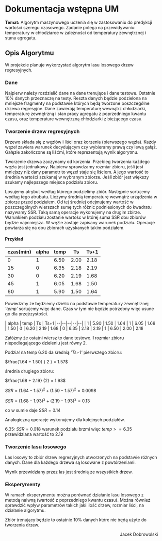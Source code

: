 # Dokumentacja wstępna UM

**Temat:**
Algorytm maszynowego uczenia się w zastosowaniu do predykcji wartości szeregu czasowego. Zadanie polega na przewidywaniu temperatury w chłodziarce w zależności od temperatury zewnętrznej i stanu agregatu.

<!-- Zawrzeć precyzyjny opis algorytmów, które będą wykorzystane, wraz z przykładowymi obliczeniami. Na podstawie tego opisu nie znający tematyki przedmiotu programista powinien być w stanie wykonać poprawną implementację. -->
## Opis Algorytmu

W projekcie planuje wykorzystać algorytm lasu losowego drzew regresyjnych.

### Dane

Najpierw należy rozdzielić dane na dane trenujące i dane testowe. Ostatnie 10% danych przeznaczę na testy. Reszta danych będzie podzielona na mniejsze fragmenty na podstawie których będą tworzone poszczególne drzewa regresyjne. Dane zawierają temperaturę wewnątrz chłodziarki, temperaturę zewnętrzną i stan pracy agregatu z poprzedniego kwantu czasu, oraz temperature wewnętrzną chłodziarki z bieżącego czasu.

### Tworzenie drzew regresyjnych

Drzewo składa się z węzłów i liści oraz korzenia (pierwszego węzła). Każdy węzeł zawiera warunek decydującym czy wybieramy prawą czy lewą gałąź. Gałęzie zakończone są liśćmi, które reprezentują wynik algorytmu.

Tworzenie drzewa zaczynamy od korzenia. Przebieg tworzenia każdego węzła jest jednakowy. Najpierw sprawdzamy rozmiar zbioru, jeśli jest mniejszy niż dany parametr to węzeł staje się liściem. A jego wartość to średnia wartości szukanej w wybranym zbiorze. Jeśli zbiór jest większy szukamy najlepszego miejsca podziału zbioru. 

Losujemy atrybut według którego podzielimy zbiór. Następnie sortujemy według tego atrubutu. Liczymy średnią temperaturę wewnątrz urządzenia w zbiorze przed podziałem. Od tej średniej odejmujemy wartość w poszczególnych wierszach sumę tych różnic podniesionych do kwadratu nazywamy SSR. Taką samą operacje wykonujemy na drugim zbirze. Warunkiem podziału zostanie wartośc w której suma SSR obu zbiorów będzie najmniejsza. W węźle zostaje zapisany warunek podziału. Operacje powtarza się na obu zbiorach uzyskanych takim podziałem.

#### Przykład


| czas(min)	| alpha |	temp | Ts | Ts+1
|--|--|--|--|--|
|	0 | 1 | 6.50 | 2.00 | 2.18
|	15 | 0 | 6.35 | 2.18 | 2.19
|	30 | 0 | 6.20 | 2.19 | 1.68
|	45 | 1 | 6.05 | 1.68 | 1.50
|	60 | 1 | 5.90 | 1.50 | 1.64
 
 Powiedzmy że będziemy dzielić na podstawie temperatury zewnętrznej *'temp'* sortujemy więc dane. Czas w tym nie będzie potrzebny więc usune go dla przejrzystości.

| alpha |	temp | Ts | Ts+1
|--|--|--|--|--|
| 1 | 5.90 | 1.50 | 1.64
| 1 | 6.05 | 1.68 | 1.50
| 0 | 6.20 | 2.19 | 1.68
| 0 | 6.35 | 2.18 | 2.19
| 1 | 6.50 | 2.00 | 2.18

Załóżmy że ostatni wiersz to dane testowe. I rozmiar zbioru niepodlegającego dzieleniu jest równy 2.

Podział na temp 6.20 da średnią *'Ts+1'* pierwszego zbioru:

$\frac{1.64 + 1.50} { 2 } = 1.57$

średnia drugiego zbioru:

$\frac{1.68 + 2.19} {2} = 1.93$

$SSR = (1.64 - 1.57)^2 + (1.50 - 1.57)^2 = 0.0098$

$SSR = (1.68 - 1.93)^2 + (2.19 - 1.93)^2 = 0.13$

co w sumie daje $SSR = 0.14$

Analogiczną operacje wykonujemy dla kolejnych podziałów.

6.35: $SSR = 0.018$
warunek podziału brzmi więc $temp >= 6.35$
przewidziana wartość to 2.19

### Tworzenie lasu losowego

Las losowy to zbiór drzew regresyjnych utworzonych na podstawie różnych  danych. Dane dla każdego drzewa są losowane z powtórzeniami.

Wynik przewidziany przez las jest średnią ze wszystkich drzew.

<!-- Przedstawić plan eksperymentów. -->
### Eksperymenty
W ramach eksperymentu można porównać działanie lasu losowego z metodą naiwną (wartość z poprzedniego kwantu czasu).
Można również sprawdzić wpływ parametrów takich jaki ilość drzew, rozmiar liści, na działanie algorytmu.
<!-- Należy wybrać i opisać zbiory danych, które będą używane do badań, należy określić jak zostanie wyłoniony i użyty zbiór trenujący. -->

Zbiór trenujący będzie to ostatnie 10% danych które nie będą użyte do tworzenia drzew.

<p align="right"> Jacek Dobrowolski </p>